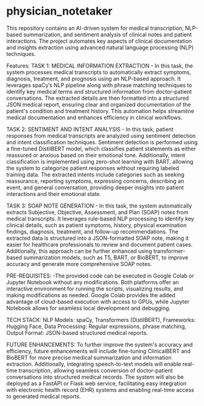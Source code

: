 # physician_notetaker
This repository contains an AI-driven system for medical transcription, NLP-based summarization, and sentiment analysis of clinical notes and patient interactions. The project automates key aspects of clinical documentation and insights extraction using advanced natural language processing (NLP) techniques.

Features:
TASK 1: MEDICAL INFORMATION EXTRACTION -
In this task, the system processes medical transcripts to automatically extract symptoms, diagnosis, treatment, and prognosis using an NLP-based approach. It leverages spaCy’s NLP pipeline along with phrase matching techniques to identify key medical terms and structured information from doctor-patient conversations. The extracted details are then formatted into a structured JSON medical report, ensuring clear and organized documentation of the patient's condition and treatment history. This automation helps streamline medical documentation and enhances efficiency in clinical workflows.

TASK 2: SENTIMENT AND INTENT ANALYSIS - 
In this task, patient responses from medical transcripts are analyzed using sentiment detection and intent classification techniques. Sentiment detection is performed using a fine-tuned DistilBERT model, which classifies patient statements as either reassured or anxious based on their emotional tone. Additionally, intent classification is implemented using zero-shot learning with BART, allowing the system to categorize patient responses without requiring labeled training data. The extracted intents include categories such as seeking reassurance, reporting symptoms, expressing concerns, describing an event, and general conversation, providing deeper insights into patient interactions and their emotional state.

TASK 3: SOAP NOTE GENERATION - 
In this task, the system automatically extracts Subjective, Objective, Assessment, and Plan (SOAP) notes from medical transcripts. It leverages rule-based NLP processing to identify key clinical details, such as patient symptoms, history, physical examination findings, diagnosis, treatment, and follow-up recommendations. The extracted data is structured into a JSON-formatted SOAP note, making it easier for healthcare professionals to review and document patient cases. Additionally, this approach can be further enhanced using transformer-based summarization models, such as T5, BART, or BioBERT, to improve accuracy and generate more comprehensive SOAP notes.

PRE-REQUISITES: 
-The provided code can be executed in Google Colab or Jupyter Notebook without any modifications. Both platforms offer an interactive environment for running the scripts, visualizing results, and making modifications as needed. Google Colab provides the added advantage of cloud-based execution with access to GPUs, while Jupyter Notebook allows for seamless local development and debugging.

TECH STACK:
NLP Models: spaCy, Transformers (DistilBERT), 
Frameworks: Hugging Face, 
Data Processing: Regular expressions, phrase matching, 
Output Format: JSON-based structured medical reports. 

FUTURE ENHANCEMENTS:
To further improve the system's accuracy and efficiency, future enhancements will include fine-tuning ClinicalBERT and BioBERT for more precise medical summarization and information extraction. Additionally, integrating speech-to-text models will enable real-time transcription, allowing seamless conversion of doctor-patient conversations into structured medical records. The system will also be deployed as a FastAPI or Flask web service, facilitating easy integration with electronic health record (EHR) systems and enabling real-time access to generated medical reports.

